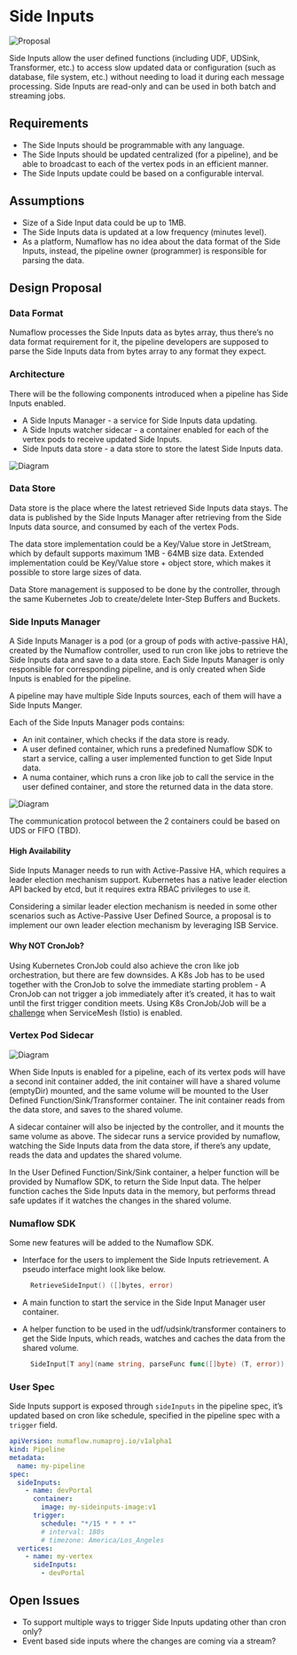 # Side Inputs

![Proposal](../assets/proposal.svg)

Side Inputs allow the user defined functions (including UDF, UDSink, Transformer, etc.) to access slow updated data or configuration (such as database, file system, etc.) without needing to load it during each message processing. Side Inputs are read-only and can be used in both batch and streaming jobs.

## Requirements

- The Side Inputs should be programmable with any language.
- The Side Inputs should be updated centralized (for a pipeline), and be able to broadcast to each of the vertex pods in an efficient manner.
- The Side Inputs update could be based on a configurable interval.

## Assumptions

- Size of a Side Input data could be up to 1MB.
- The Side Inputs data is updated at a low frequency (minutes level).
- As a platform, Numaflow has no idea about the data format of the Side Inputs, instead, the pipeline owner (programmer) is responsible for parsing the data.

## Design Proposal

### Data Format

Numaflow processes the Side Inputs data as bytes array, thus there’s no data format requirement for it, the pipeline developers are supposed to parse the Side Inputs data from bytes array to any format they expect.

### Architecture

There will be the following components introduced when a pipeline has Side Inputs enabled.

- A Side Inputs Manager - a service for Side Inputs data updating.
- A Side Inputs watcher sidecar - a container enabled for each of the vertex pods to receive updated Side Inputs.
- Side Inputs data store - a data store to store the latest Side Inputs data.

![Diagram](../assets/side-inputs-architecture.png)

### Data Store

Data store is the place where the latest retrieved Side Inputs data stays. The data is published by the Side Inputs Manager after retrieving from the Side Inputs data source, and consumed by each of the vertex Pods.

The data store implementation could be a Key/Value store in JetStream, which by default supports maximum 1MB - 64MB size data. Extended implementation could be Key/Value store + object store, which makes it possible to store large sizes of data.

Data Store management is supposed to be done by the controller, through the same Kubernetes Job to create/delete Inter-Step Buffers and Buckets.

### Side Inputs Manager

A Side Inputs Manager is a pod (or a group of pods with active-passive HA), created by the Numaflow controller, used to run cron like jobs to retrieve the Side Inputs data and save to a data store. Each Side Inputs Manager is only responsible for corresponding pipeline, and is only created when Side Inputs is enabled for the pipeline.

A pipeline may have multiple Side Inputs sources, each of them will have a Side Inputs Manger.

Each of the Side Inputs Manager pods contains:

- An init container, which checks if the data store is ready.
- A user defined container, which runs a predefined Numaflow SDK to start a service, calling a user implemented function to get Side Input data.
- A numa container, which runs a cron like job to call the service in the user defined container, and store the returned data in the data store.

![Diagram](../assets/side-inputs-manager.png)

The communication protocol between the 2 containers could be based on UDS or FIFO (TBD).

#### High Availability

Side Inputs Manager needs to run with Active-Passive HA, which requires a leader election mechanism support. Kubernetes has a native leader election API backed by etcd, but it requires extra RBAC privileges to use it.

Considering a similar leader election mechanism is needed in some other scenarios such as Active-Passive User Defined Source, a proposal is to implement our own leader election mechanism by leveraging ISB Service.

#### Why NOT CronJob?

Using Kubernetes CronJob could also achieve the cron like job orchestration, but there are few downsides.
A K8s Job has to be used together with the CronJob to solve the immediate starting problem - A CronJob can not trigger a job immediately after it’s created, it has to wait until the first trigger condition meets.
Using K8s CronJob/Job will be a [challenge](https://github.com/istio/istio/issues/6324) when ServiceMesh (Istio) is enabled.

### Vertex Pod Sidecar

![Diagram](../assets/side-inputs-vertex-pod.png)

When Side Inputs is enabled for a pipeline, each of its vertex pods will have a second init container added, the init container will have a shared volume (emptyDir) mounted, and the same volume will be mounted to the User Defined Function/Sink/Transformer container. The init container reads from the data store, and saves to the shared volume.

A sidecar container will also be injected by the controller, and it mounts the same volume as above. The sidecar runs a service provided by numaflow, watching the Side Inputs data from the data store, if there’s any update, reads the data and updates the shared volume.

In the User Defined Function/Sink/Sink container, a helper function will be provided by Numaflow SDK, to return the Side Input data. The helper function caches the Side Inputs data in the memory, but performs thread safe updates if it watches the changes in the shared volume.

### Numaflow SDK

Some new features will be added to the Numaflow SDK.

- Interface for the users to implement the Side Inputs retrievement. A pseudo interface might look like below.

  ```go
    RetrieveSideInput() ([]bytes, error)
  ```

- A main function to start the service in the Side Input Manager user container.
- A helper function to be used in the udf/udsink/transformer containers to get the Side Inputs, which reads, watches and caches the data from the shared volume.

  ```go
    SideInput[T any](name string, parseFunc func([]byte) (T, error)) (T, error)
  ```

### User Spec

Side Inputs support is exposed through `sideInputs` in the pipeline spec, it’s updated based on cron like schedule, specified in the pipeline spec with a `trigger` field.

```yaml
apiVersion: numaflow.numaproj.io/v1alpha1
kind: Pipeline
metadata:
  name: my-pipeline
spec:
  sideInputs:
    - name: devPortal
      container:
        image: my-sideinputs-image:v1
      trigger:
        schedule: "*/15 * * * *"
        # interval: 180s
        # timezone: America/Los_Angeles
  vertices:
    - name: my-vertex
      sideInputs:
        - devPortal
```

## Open Issues

- To support multiple ways to trigger Side Inputs updating other than cron only?
- Event based side inputs where the changes are coming via a stream?
